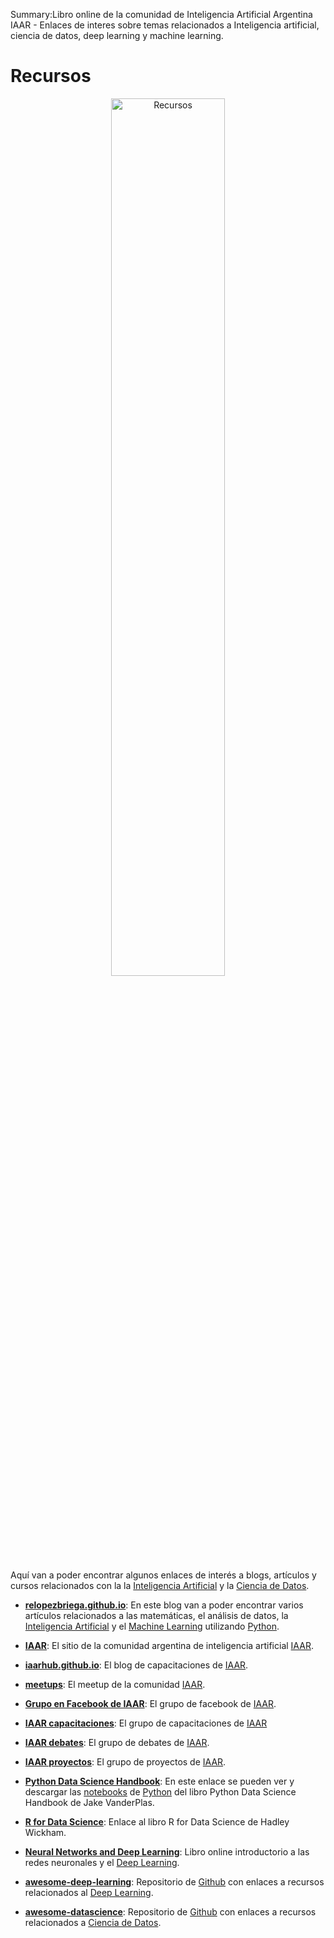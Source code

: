 Summary:Libro online de la comunidad de Inteligencia Artificial Argentina IAAR - Enlaces de interes sobre temas relacionados a Inteligencia artificial, ciencia de datos, deep learning y machine learning.

# Recursos

<center><img alt="Recursos" title="Recursos" src="https://iaarbook.github.io/img/IA-recursos.jpg" width="60%" height="60%"></center>

Aquí van a poder encontrar algunos enlaces de interés a blogs, artículos y cursos relacionados con la la [Inteligencia Artificial](https://iaarbook.github.io/inteligencia-artificial/) y la [Ciencia de Datos](https://iaarbook.github.io/datascience/).

* **[relopezbriega.github.io](http://relopezbriega.github.io/)**: En este blog van a poder encontrar varios artículos relacionados a las matemáticas, el análisis de datos, la [Inteligencia Artificial](https://iaarbook.github.io/inteligencia-artificial/) y el [Machine Learning](https://iaarbook.github.io/machine-learning/) utilizando [Python](https://iaarbook.github.io/python/). 

* **[IAAR](http://iaar.site/)**: El sitio de la comunidad argentina de inteligencia artificial [IAAR](http://iaar.site/).

* **[iaarhub.github.io](https://iaarhub.github.io/)**: El blog de capacitaciones de [IAAR](http://iaar.site/). 

* **[meetups](https://www.meetup.com/es-ES/InteligenciaArtificialArgentina/)**: El meetup de la comunidad [IAAR](http://iaar.site/).

* **[Grupo en Facebook de IAAR](https://www.facebook.com/groups/InteligenciaArtificialArgentina/)**: El grupo de facebook de [IAAR](http://iaar.site/).

* **[IAAR capacitaciones](https://www.facebook.com/groups/ClusterCapacitacionIAAR/)**: El grupo de capacitaciones de [IAAR](http://iaar.site/)

* **[IAAR debates](https://www.facebook.com/groups/1475242589176918/)**: El grupo de debates de [IAAR](http://iaar.site/).

* **[IAAR proyectos](https://www.facebook.com/groups/ClusterProyectosIAAR/)**: El grupo de proyectos de [IAAR](http://iaar.site/).

* **[Python Data Science Handbook](http://nbviewer.jupyter.org/github/jakevdp/PythonDataScienceHandbook/blob/master/notebooks/Index.ipynb)**: En este enlace se pueden ver y descargar las [notebooks](http://jupyter.org/) de [Python](https://iaarbook.github.io/python/) del libro Python Data Science Handbook de Jake VanderPlas.

* **[R for Data Science](http://r4ds.had.co.nz/)**: Enlace al libro R for Data Science de Hadley Wickham.

* **[Neural Networks and Deep Learning](http://neuralnetworksanddeeplearning.com/)**: Libro online introductorio a las redes neuronales y el [Deep Learning](https://iaarbook.github.io/deeplearning/).

* **[awesome-deep-learning](https://github.com/ChristosChristofidis/awesome-deep-learning)**: Repositorio de [Github](https://github.com) con enlaces a recursos relacionados al [Deep Learning](https://iaarbook.github.io/deeplearning/).

* **[awesome-datascience](https://github.com/bulutyazilim/awesome-datascience)**: Repositorio de [Github](https://github.com) con enlaces a recursos relacionados a [Ciencia de Datos](https://iaarbook.github.io/datascience/).
